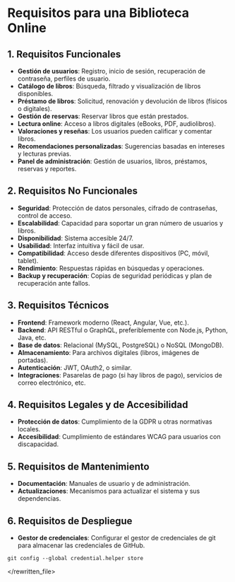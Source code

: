 # Requisitos para una Biblioteca Online

## 1. Requisitos Funcionales

- **Gestión de usuarios**: Registro, inicio de sesión, recuperación de contraseña, perfiles de usuario.
- **Catálogo de libros**: Búsqueda, filtrado y visualización de libros disponibles.
- **Préstamo de libros**: Solicitud, renovación y devolución de libros (físicos o digitales).
- **Gestión de reservas**: Reservar libros que están prestados.
- **Lectura online**: Acceso a libros digitales (eBooks, PDF, audiolibros).
- **Valoraciones y reseñas**: Los usuarios pueden calificar y comentar libros.
- **Recomendaciones personalizadas**: Sugerencias basadas en intereses y lecturas previas.
- **Panel de administración**: Gestión de usuarios, libros, préstamos, reservas y reportes.

## 2. Requisitos No Funcionales

- **Seguridad**: Protección de datos personales, cifrado de contraseñas, control de acceso.
- **Escalabilidad**: Capacidad para soportar un gran número de usuarios y libros.
- **Disponibilidad**: Sistema accesible 24/7.
- **Usabilidad**: Interfaz intuitiva y fácil de usar.
- **Compatibilidad**: Acceso desde diferentes dispositivos (PC, móvil, tablet).
- **Rendimiento**: Respuestas rápidas en búsquedas y operaciones.
- **Backup y recuperación**: Copias de seguridad periódicas y plan de recuperación ante fallos.

## 3. Requisitos Técnicos

- **Frontend**: Framework moderno (React, Angular, Vue, etc.).
- **Backend**: API RESTful o GraphQL, preferiblemente con Node.js, Python, Java, etc.
- **Base de datos**: Relacional (MySQL, PostgreSQL) o NoSQL (MongoDB).
- **Almacenamiento**: Para archivos digitales (libros, imágenes de portadas).
- **Autenticación**: JWT, OAuth2, o similar.
- **Integraciones**: Pasarelas de pago (si hay libros de pago), servicios de correo electrónico, etc.

## 4. Requisitos Legales y de Accesibilidad

- **Protección de datos**: Cumplimiento de la GDPR u otras normativas locales.
- **Accesibilidad**: Cumplimiento de estándares WCAG para usuarios con discapacidad.

## 5. Requisitos de Mantenimiento

- **Documentación**: Manuales de usuario y de administración.
- **Actualizaciones**: Mecanismos para actualizar el sistema y sus dependencias.

## 6. Requisitos de Despliegue

- **Gestor de credenciales**: Configurar el gestor de credenciales de git para almacenar las credenciales de GitHub.

```
git config --global credential.helper store
```

</rewritten_file>

